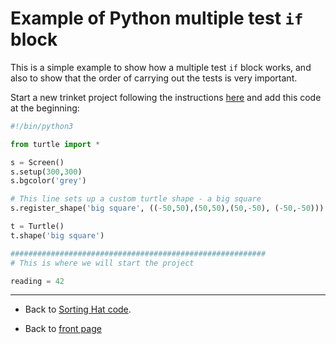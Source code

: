 # Example of Python multiple test ```if``` block

This is a simple example to show how a multiple test ```if``` block works, and also to show that the order of carrying out the tests is very important.

Start a new trinket project following the instructions [here](../trinket_basics/using_trinket.md#starting-a-new-trinket-project) and add this code at the beginning:

``` python
#!/bin/python3

from turtle import *

s = Screen()
s.setup(300,300)
s.bgcolor('grey')

# This line sets up a custom turtle shape - a big square
s.register_shape('big square', ((-50,50),(50,50),(50,-50), (-50,-50)))

t = Turtle()
t.shape('big square')

#########################################################
# This is where we will start the project

reading = 42
```

-----

- Back to [Sorting Hat code](../step4/step4.md#sorting-hat).

- Back to [front page](../README.md)
